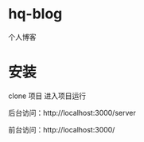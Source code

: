 # hq-blog
个人博客
# 安装
clone 项目
进入项目运行

后台访问：http://localhost:3000/server 

前台访问：http://localhost:3000/ 
